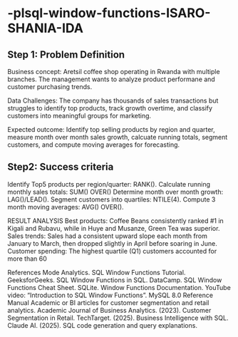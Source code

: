 # -plsql-window-functions-ISARO-SHANIA-IDA
## Step 1: Problem Definition
Business concept: Aretsil coffee shop operating in Rwanda with multiple branches. The management wants to analyze product performane and customer purchasing trends.

Data Challenges: The company has thousands of sales transactions but struggles to identify top products, track growth overtime, and classify customers into meaningful groups for marketing.

Expected outcome: Identify top selling products by region and quarter, measure month over month sales growth, calcuate running totals, segment customers, and compute moving averages for forecasting.

## Step2: Success criteria
Identify Top5 products per region/quarter: RANK().
Calculate running monthly sales totals: SUM() OVER()
Determine month over month growth: LAG()/LEAD().
Segment customers into quartiles: NTILE(4).
Compute 3 month moving averages: AVG() OVER().

RESULT ANALYSIS
Best products: Coffee Beans consistently ranked #1 in Kigali and Rubavu, while in Huye and Musanze, Green Tea was superior.
Sales trends: Sales had a consistent upward slope each month from January to March, then dropped slightly in April before soaring in June.
Customer spending: The highest quartile (Q1) customers accounted for more than 60

References
Mode Analytics. SQL Window Functions Tutorial.
GeeksforGeeks. SQL Window Functions in SQL. 
DataCamp. SQL Window Functions Cheat Sheet. 
SQLite. Window Functions Documentation. 
YouTube video: “Introduction to SQL Window Functions”. 
MySQL 8.0 Reference Manual 
Academic or BI articles for customer segmentation and retail analytics.
Academic Journal of Business Analytics. (2023). Customer Segmentation in Retail.
TechTarget. (2025). Business Intelligence with SQL.
Claude AI. (2025). SQL code generation and query explanations.
